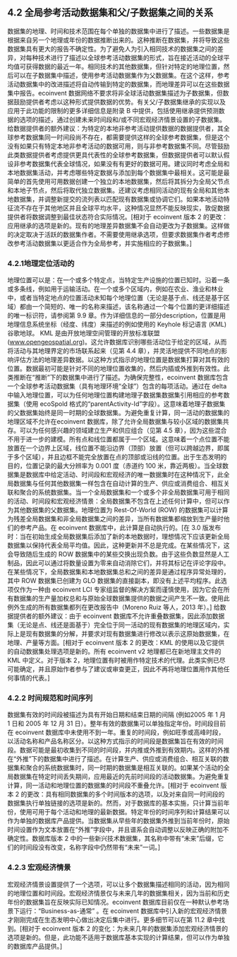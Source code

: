 ## 4.2 全局参考活动数据集和父/子数据集之间的关系

数据集的地理、时间和技术范围在每个单独的数据集中进行了描述。一些数据集是根据来自另一个地理或年份的数据推断出来的。这种推断在数据集，并将导致这些数据集具有更大的报告不确定性。为了避免人为引入相同技术的数据集之间的差异，对每种技术进行了描述以全球参考活动数据集的形式，旨在接近活动的全球平均值可获得数据的最近一年。相同技术的其他数据集，但针对特定的地理位置，然后可以在子数据集中描述，使用参考活动数据集作为父数据集。在这个这样，参考活动数据集中的改进描述将自动传输到特定的数据集，而地理差异可以在这些数据集中报告。ecoinvent
数据网络不要求将非全球活动数据集描述为子数据集，但数据鼓励提供者考虑以这种形式提供数据的优势。有关父/子数据集继承的实现以及应用于此功能的限制的更多详细信息是附录
B
中提供，包括使用继承提供预测数据的选项的描述，通过创建未来时间段和/或不同宏观经济情景设置的子数据集。给数据提供者的额外建议：为特定的本地非参考活动提供数据的数据提供者，其全球参考数据集同一时间段尚不存在，都需要提供这样的全球参考数据集，但是这个没有如果只有特定本地非参考活动的数据可用，则与非参考数据集不同。尽管鼓励此类数据提供者考虑提供更具代表性的全球参考数据集，但数据提供者可以默认假设非参考数据集代表全球情况，如果没有有更好的数据可用。建议同时考虑全局和本地数据集活动，并考虑哪些特定数据与添加到每个数据集中最相关。这可能是最简单的首先使用可用数据创建一个独立的本地数据集，然后将其拆分为全局父节点和本地子节点，然后将取代独立数据集。还建议考虑相同活动的现有全局和其他本地数据集，并调整新提交的流列表以匹配现有数据集或协调它们。如果本地活动特征流不存在于其他地区并且全球平均水平，这种情况显然不能反映现实，敦促数据提供者将数据调整到最佳状态符合实际情况。[相对于 ecoinvent 版本 2 的更改：应用继承的选项是新的。现有的地理差异数据集不会自动更改为子数据集。这样做的决定取决于活跃的数据集作者。不需要使用继承选项，但要求数据集作者考虑修改参考活动数据集以更适合作为全局参考，并实施相应的子数据集。]

### 4.2.1地理定位活动的

地理位置可以是：在一个或多个特定点，当特定生产设施的位置已知时。沿着一条或多条线，例如用于运输活动。在一个或多个区域内，例如在农业、渔业和林业中，或者当特定地点的位置活动未知每个地理位置（无论是基于点、线还是基于区域）都由一个简短的、唯一的名称来描述，该名称通过一个每个位置的更详细描述的唯一标识符，请参阅第
9.9 章。作为详细信息的一部分description，位置是用地理信息系统坐标（经度、纬度）来描述的例如使用的 Keyhole 标记语言 (KML)谷歌地球。
KML 是由开放地理空间管理的开放标准联盟 (www.opengeospatial.org)。这允许数据库识别哪些活动位于给定的区域，从而将活动与其地理界定的市场联系起来（见第
4.4
章），并灵活地提供不同地点的影响评估方法的地理差异数据。以这种方式指示的地理位置是数据集打算对其有效的位置。数据最初可能是针对不同的地理位置收集的，然后内插或外推到有效性。此类推断在“推断”下的数据集中进行了描述。为确保完整性，ecoinvent
数据库包含一个全球参考活动数据集（具有地理环境“全球”）包含的每项活动。通过在 delta
中输入地理位置，可以为任何地理位置构建地理子数据集数据集引用相应的参考数据集（使用 ecoSpold
格式的“parentActivity-Id”字段）。这意味着地理子数据集的父数据集始终是同一时期的全球数据集。为避免重复计算，同一活动的数据集的地理区域不允许在ecoinvent
数据库，除了允许全局数据集与较小区域的数据集共存。可以为任何感兴趣的领域建立生产和供应组合（见第 4.5
章），因为这些混合不用于进一步的建模。所有点和线位置都属于一个区域。这意味着一个点位置不能放置在一个边界上区域，线位置不能沿边界（顶部）放置（但可以跨越边界，即属于多个区域），并且边框不能完全放置在点的顶部或沿线的位置。出于生态发明的目的，位置记录的最大分辨率为
0.001 度（赤道约 100
米，靠近两极）。当全球数据集是数据库中给定活动、时间段和宏观经济的唯一数据集时在这种情况下，此全局数据集与任何其他数据集一样包含在自动计算的生产、供应或消费组合、相互关联和聚合的系统数据集。当一个全局数据集和一个或多个非全局数据集可用于相同的活动、时间段和宏观经济情景：全局数据集不包含在上述任何计算中，但可以作为其他数据集的父数据集。地理位置为
Rest-Of-World (ROW) 的数据集可以计算为残差全局数据集和非全局数据集之间的差异，当所有数据集都缩放到生产量时他们的参考产品。在
ecoinvent
数据库中，此计算是自动执行的。[在 3.0 版发布时：当在初始生成全局数据集后添加了新的本地数据时，理想情况下应该更新全局数据集以保持代表全局平均值。因此，这种更新并不总是完成。在某些情况下，这会导致随后生成的 ROW 数据集中的某些交换出现负数。由于这些负数显然是人工制品，因此可以通过将数量设置为零来自动消除它们，并将其标记在评论字段中。在某些情况下，全局数据集和本地数据集总和之间的差异是通过程序异常处理的，其中 ROW 数据集已创建为 GLO 数据集的直接副本，即没有上述平均程序。此选项仅作为一种由 ecoinvent LCI 专家组监督的解决方案而谨慎使用，因为它会在所有数据集的生产量加权总和与原始全球数据集提供的数据之间产生不一致。使用此例外生成的所有数据集都列在更改报告中（Moreno Ruiz 等人，2013 年）。]
给数据提供者的额外建议：由于 ecoinvent
数据库不允许重叠数据集，因此添加数据集（无论是点、线还是面基于）完全位于同一活动的现有数据集的地理区域内，实际上是现有数据集的分解，并要求对现有数据集进行修改以表示这原始数据集，在地理、产量等方面。[相对于 ecoinvent 版本 2 的更改：KML 的使用以及它提供的自动数据集处理选项是新的。所有 ecoinvent v2 地理都已在新地理主文件的 KML 中定义。对于版本 2，地理位置有时被用作特定技术的代理。此类实例已尽可能确定，并且原始作者参与了建议或审查更正，因此不再将地理位置用作其他任何事情的代表。]

### 4.2.2 时间规范和时间序列

数据集有效的时间段被描述为具有开始日期和结束日期的间隔 (例如2005 年 1 月 1 日和 2005 年 12 月 31 日）。整年有效的数据集可以单独指定年份。时间段目前在 ecoinvent
数据库中未使用不到一年。重复的时间段，例如旺季或高峰时段，以活动名称和产品名称区分。以这种方式指示的时间段是数据集旨在有效的时间段。数据可能是最初收集到不同的时间段，并内推或外推到有效期内。这样的外推在“外推”下的数据集中进行了描述。在计算生产、供应或消费组合、相互关联的数据集和聚合的系统数据集时，同一时期的数据集是相互关联的。如果某个活动的全局数据集在特定时间丢失期间，应用最近的先前时间段的活动数据集。为避免重复计算，同一活动和地理位置的数据集的时间段不重叠允许。[相对于 ecoinvent 版本 2 的更改：具有相同数据集的多个时间版本的选项，以及对来自同一时间段的数据集执行单独链接的选项是新的。然而，对于数据库的基本实施，只计算当前年份，使用可用于每个活动和地理的最新数据。特定年份的时间序列和计算结果可以作为单独的数据库产品提供。当数据集从早些年的数据集外推到当前年份时，原始时间设置作为文本放置在“外推”字段中，并且谱系会自动调整以反映正确的附加不确定性。数据库版本 2 中的一些新兴技术数据集，其名称中带有“未来”后缀，它们的时间段没有改变，名称字段中仍然带有“未来”一词。]

### 4.2.3 宏观经济情景

宏观经济情景设置提供了一个选项，可以让多个数据集描述相同的活动，因为相同的地理位置和时间段。宏观经济情景仅与未来几年的数据集相关，因为当前和历史年份的数据集旨在反映实际已知情况。ecoinvent
数据库目前仅在一种默认参考场景下运行：“Business-as-通常” 。在 ecoinvent 数据库中引入新的宏观经济情景才刚刚完成在生态发明中心做出决定后集中进行。更多细节可以在第
11.2 章中找到。[相对于 ecoinvent 版本 2 的变化：为未来几年的数据集添加宏观经济情景的选项是新的。但是，此功能不适用于数据库基本实现的计算结果，但可以作为单独的数据库产品提供。]
